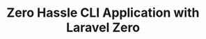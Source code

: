 ---
layout: "../../layouts/BlogPost.astro"
title: Zero Hassle CLI Application with Laravel Zero
pubDate: 2022-08-12T14:27:16.845Z
description: >-
    How can I put this? CLI apps are cool. The ability to open a terminal anywhere and just run a command to do a job that might have taken you much longer.
social_image: https://laravelnews.imgix.net/images/laravel-zero-featured.png?dpr=2&ixlib=php-3.3.1
repost: true
source: https://laravel-news.com/zero-hassle-cli-application-with-laravel-zero
partner: Laravel News
---